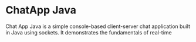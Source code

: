 <h1>ChatApp Java</h1>
<p>
  Chat App Java is a simple console-based client-server chat application built in Java using sockets. It demonstrates the fundamentals of real-time
</p> 
